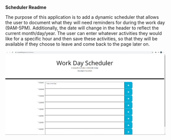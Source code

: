**Scheduler Readme**

The purpose of this application is to add a dynamic scheduler that allows the user to document what they will need reminders for during the work day (9AM-5PM).
Additionally, the date will change in the header to reflect the current month/day/year.
The user can enter whatever activities they would like for a specific hour and then save these activities, so that they will be available if they choose to leave and come back to the page later on.

![](Assets/scheduler.png)